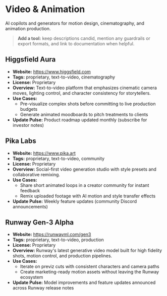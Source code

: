# Video & Animation

AI copilots and generators for motion design, cinematography, and animation production.

> **Add a tool:** keep descriptions candid, mention any guardrails or export formats, and link to documentation when helpful.

## Higgsfield Aura
- **Website:** https://www.higgsfield.com
- **Tags:** proprietary, text-to-video, cinematography
- **License:** Proprietary
- **Overview:** Text-to-video platform that emphasizes cinematic camera moves, lighting control, and character consistency for storytellers.
- **Use Cases:**
  - Pre-visualize complex shots before committing to live production budgets
  - Generate animated moodboards to pitch treatments to clients
- **Update Pulse:** Product roadmap updated monthly (subscribe for investor notes)

## Pika Labs
- **Website:** https://www.pika.art
- **Tags:** proprietary, text-to-video, community
- **License:** Proprietary
- **Overview:** Social-first video generation studio with style presets and collaborative remixing.
- **Use Cases:**
  - Share short animated loops in a creator community for instant feedback
  - Remix uploaded footage with AI motion and style transfer effects
- **Update Pulse:** Weekly feature updates (community Discord announcements)

## Runway Gen-3 Alpha
- **Website:** https://runwayml.com/gen3
- **Tags:** proprietary, text-to-video, production
- **License:** Proprietary
- **Overview:** Runway's latest generative video model built for high fidelity shots, motion control, and production pipelines.
- **Use Cases:**
  - Iterate on previz cuts with consistent characters and camera paths
  - Create marketing-ready motion assets without leaving the Runway ecosystem
- **Update Pulse:** Model improvements and feature updates announced across Runway release notes
